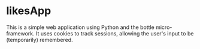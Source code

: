 # likesApp
This is a simple web application using Python and the bottle micro-framework. It uses cookies to track sessions, allowing the user's input to be (temporarily) remembered. 
